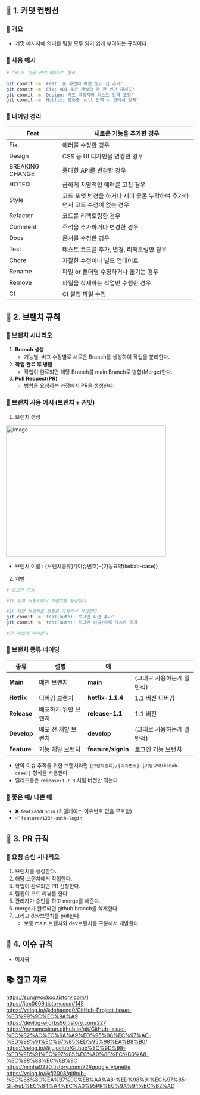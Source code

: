## 📝 1. 커밋 컨벤션

### 🎯 개요

- 커밋 메시지에 의미를 팀원 모두 읽기 쉽게 부여하는 규칙이다.

### 🎯 사용 예시

```bash
# "태그: 한글 커밋 메시지" 형식

git commit -m 'Feat: 홈 화면에 빠른 필터 칩 추가'
git commit -m 'Fix: 401 토큰 재발급 후 한 번만 재시도'
git commit -m 'Design: 카드 그림자와 리스트 간격 조정'
git commit -m 'Hotfix: 영수증 null 입력 시 크래시 방지'
```

### 🎯 네이밍 정리

| Feat | 새로운 기능을 추가한 경우 |
| --- | --- |
| Fix | 에러를 수정한 경우 |
| Design | CSS 등 UI 디자인을 변경한 경우 |
| BREAKING CHANGE | 중대한 API를 변경한 경우 |
| HOTFIX | 급하게 치명적인 에러를 고친 경우 |
| Style | 코드 포맷 변경을 하거나 세미 콜론 누락하여 추가하면서 코드 수정이 없는 경우 |
| Refactor | 코드를 리팩토링한 경우 |
| Comment | 주석을 추가하거나 변경한 경우 |
| Docs | 문서를 수정한 경우 |
| Test | 테스트 코드를 추가, 변경, 리팩토링한 경우 |
| Chore | 자잘한 수정이나 빌드 업데이트 |
| Rename | 파일 or 폴더명 수정하거나 옮기는 경우 |
| Remove | 파일을 삭제하는 작업만 수행한 경우 |
| CI | CI 설정 파일 수정 |

## 📝 2. 브랜치 규칙

### 🎯 브랜치 시나리오
1. **Branch 생성**
    - 기능별, 버그 수정별로 새로운 Branch를 생성하여 작업을 분리한다.
2. **작업 완료 후 병합**
    - 작업이 완료되면 해당 Branch를 main Branch로 병합(Merge)한다.
3. **Pull Request(PR)**
    - 병합을 요청하는 과정에서 PR을 생성한다.


### 🎯 브랜치 사용 예시 (브랜치 + 커밋)
1. 브랜치 생성  
  <img width="429" height="353" alt="image" src="https://github.com/user-attachments/assets/7eddb355-0bc5-4778-91f8-f4b8f4e5b50e" />

  - 브랜치 이름 :  {브랜치종류}/{이슈번호}-{기능요약(kebab-case)}

2. 개발

```bash
# 로그인 기능

#1) 원격 저장소에서 브랜치를 생성한다.

#2) 해당 브랜치를 로컬로 가져와서 작업한다.
git commit -m 'feat(auth): 로그인 화면 추가'
git commit -m 'test(auth): 로그인 성공/실패 테스트 추가'

#3) 메인에 머지한다.
```

### 🎯 브랜치 종류 네이밍

| **종류** | **설명** | **예** |  |
| --- | --- | --- | --- |
| **Main** | 메인 브랜치 | **main** | (그대로 사용하는게 일반적) |
| **Hotfix** | 디버깅 브랜치 | **hotfix-1.1.4** | 1.1 버전 디버깅 |
| **Release** | 배포하기 위한 브랜치 | **release-1.1** | 1.1 버전 |
| **Develop** | 배포 전 개발 브랜치 | **develop** | (그대로 사용하는게 일반적) |
| **Feature** | 기능 개발 브랜치 | **feature/signin** | 로그인 기능 브랜치 |
- 만약 이슈 추적을 위한 브랜치라면 `{브랜치종류}/{이슈번호}-{기능요약(kebab-case)}` 형식을 사용한다.  
- 릴리즈용은 `release/1.7.0` 처럼 버전만 적는다.

### 🎯 좋은 예/ 나쁜 예

- ❌ `feat/addLogin` (카멜케이스·이슈번호 없음·모호함)
- ✅ `feature/1234-auth-login`

## 📝 3. PR 규칙
### 🎯 요청 승인 시나리오
1. 브랜치를 생성한다.
2. 해당 브랜치에서 작업한다.
3. 작업이 완료되면 PR 신청한다.
4. 팀원이 코드 리뷰를 한다.
5. 관리자가 승인을 하고 merge를 해준다.
6. merge가 완료되면 github branch를 삭제한다.
7. 그리고 dev브랜치를 pull한다.
    - 보통 main 브랜치와 dev브랜치를 구분해서 개발한다.

## 📝 4. 이슈 규칙

- 미사용


## 📚 참고 자료
https://sungwookoo.tistory.com/1  
https://jtm0609.tistory.com/145  
https://velog.io/@dohaeng0/GitHub-Project-Issue-%ED%99%9C%EC%9A%A9  
https://devlog-wjdrbs96.tistory.com/227  
https://mynamesieun.github.io/git/GitHub-Issue-%EC%82%AC%EC%9A%A9%ED%95%98%EC%97%AC-%ED%98%91%EC%97%85%ED%95%98%EA%B8%B0/  
https://velog.io/@jujuclub/Github%EC%9D%98-%ED%98%91%EC%97%85%EC%A0%88%EC%B0%A8-%EC%98%88%EC%8B%9C  
https://minha0220.tistory.com/72#google_vignette  
https://velog.io/@fj2008/github-%EC%86%8C%EA%B7%9C%EB%AA%A8-%ED%98%91%EC%97%85-Git-hub%EC%84%A4%EC%A0%95PR%EC%9A%94%EC%B2%AD  
